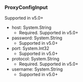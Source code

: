 ### ProxyConfigInput
Supported in v5.0+

- host: System.String
  - Required. Supported in v5.0+
- password: System.String
  - Supported in v5.0+
- port: System.Int32
  - Supported in v5.0+
- protocol: System.String
  - Required. Supported in v5.0+
- username: System.String
  - Supported in v5.0+
